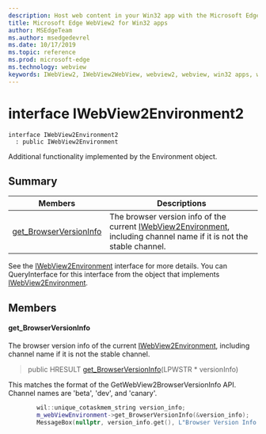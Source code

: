 ```yaml
---
description: Host web content in your Win32 app with the Microsoft Edge WebView2 control
title: Microsoft Edge WebView2 for Win32 apps
author: MSEdgeTeam
ms.author: msedgedevrel
ms.date: 10/17/2019
ms.topic: reference
ms.prod: microsoft-edge
ms.technology: webview
keywords: IWebView2, IWebView2WebView, webview2, webview, win32 apps, win32, edge
---
```


# interface IWebView2Environment2 

```
interface IWebView2Environment2
  : public IWebView2Environment
```

Additional functionality implemented by the Environment object.

## Summary

 Members                        | Descriptions
--------------------------------|---------------------------------------------
[get_BrowserVersionInfo](#get_browserversioninfo) | The browser version info of the current [IWebView2Environment](IWebView2Environment.md#iwebview2environment), including channel name if it is not the stable channel.

See the [IWebView2Environment](IWebView2Environment.md#iwebview2environment) interface for more details. You can QueryInterface for this interface from the object that implements [IWebView2Environment](IWebView2Environment.md#iwebview2environment).

## Members

#### get_BrowserVersionInfo 

The browser version info of the current [IWebView2Environment](IWebView2Environment.md#iwebview2environment), including channel name if it is not the stable channel.

> public HRESULT [get_BrowserVersionInfo](#get_browserversioninfo)(LPWSTR * versionInfo)

This matches the format of the GetWebView2BrowserVersionInfo API. Channel names are 'beta', 'dev', and 'canary'.

```cpp
        wil::unique_cotaskmem_string version_info;
        m_webViewEnvironment->get_BrowserVersionInfo(&version_info);
        MessageBox(nullptr, version_info.get(), L"Browser Version Info After WebView Creation", MB_OK);
```

